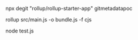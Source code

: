 npx degit "rollup/rollup-starter-app" gitmetadatapoc

rollup src/main.js -o bundle.js -f cjs

node test.js
